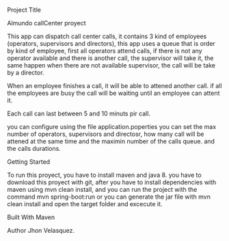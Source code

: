 Project Title

Almundo callCenter proyect

This app can dispatch call center calls, it contains 3 kind of employees (operators, supervisors and directors), this app uses a queue that is order by kind of employee, first all operators  attend calls, if there is not any operator available and there is another call, the supervisor will take it, the same happen when there are not available supervisor, the call will be take by a director.

When an employee finishes a call, it will be able to attened another call.
if all the employees are busy the call will be waiting until an employee can attent it.

Each call can last between 5 and 10 minuts pir call.

 you can configure using the file application.poperties you can set the max number of operators, supervisors and directosr, how many call will be attened at the same time and the maximin number of the calls queue. and the calls durations.

Getting Started

To run this proyect, you have to install maven and java 8.
you have to download this proyect with git, after you have to install dependencies with maven using mvn clean install, and you can run the project with the command mvn spring-boot:run or you can generate the jar file with mvn clean install and open the target folder and excecute it.

Built With
Maven

Author
Jhon Velasquez.
